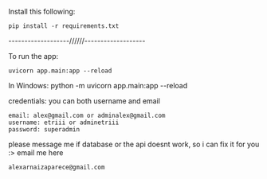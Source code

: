 Install this following:
```
pip install -r requirements.txt
```

-------------------//////-------------------

To run the app:
```
uvicorn app.main:app --reload
```
In Windows:
python -m uvicorn app.main:app --reload


credentials:
        you can both username and email
    
    email: alex@gmail.com or adminalex@gmail.com
    username: etriii or adminetriii
    password: superadmin


please message me if database or the api doesnt work, so i can fix it for you :>
email me here
```
alexarnaizaparece@gmail.com
```
